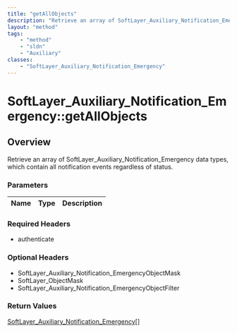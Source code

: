 ```yaml
---
title: "getAllObjects"
description: "Retrieve an array of SoftLayer_Auxiliary_Notification_Emergency data types, which contain all notification events regard... "
layout: "method"
tags:
    - "method"
    - "sldn"
    - "Auxiliary"
classes:
    - "SoftLayer_Auxiliary_Notification_Emergency"
---
```

# SoftLayer_Auxiliary_Notification_Emergency::getAllObjects
## Overview 
Retrieve an array of SoftLayer_Auxiliary_Notification_Emergency data types, which contain all notification events regardless of status. 

### Parameters 
|Name | Type | Description |
| --- | --- | --- |


### Required Headers
* authenticate

### Optional Headers
* SoftLayer_Auxiliary_Notification_EmergencyObjectMask
* SoftLayer_ObjectMask
* SoftLayer_Auxiliary_Notification_EmergencyObjectFilter

### Return Values
<a href='/reference/datatypes/SoftLayer_Auxiliary_Notification_Emergency'>SoftLayer_Auxiliary_Notification_Emergency[] </a>

